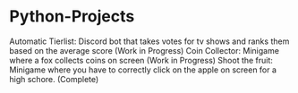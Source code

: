 # Python-Projects

Automatic Tierlist: Discord bot that takes votes for tv shows and ranks them based on the average score (Work in Progress)
Coin Collector: Minigame where a fox collects coins on screen (Work in Progress)
Shoot the fruit: Minigame where you have to correctly click on the apple on screen for a high schore. (Complete)
